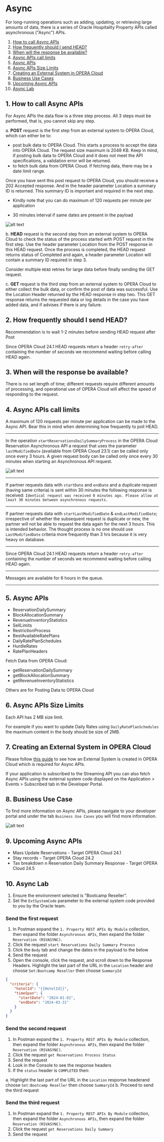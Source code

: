 # Async

For long-running operations such as adding, updating, or retrieving large amounts of data, there is a series of Oracle Hospitality Property APIs called asynchronous ("Async") APIs.

1. [How to call Async APIs](#1-how-to-call-async-apis)
2. [How frequently should I send HEAD?](#2-how-frequently-should-i-send-head)
3. [When will the response be available?](#3-when-will-the-response-be-available)
4. [Async APIs call limits](#4-async-apis-call-limits)
5. [Async APIs](#5-async-apis)
6. [Async APIs Size Limits](#6-async-apis-size-limits)
7. [Creating an External System in OPERA Cloud](#7-creating-an-external-system-in-opera-cloud)
8. [Business Use Cases](#8-business-use-case)
9. [Upcoming Async APIs](#9-upcoming-async-apis)
10. [Async Lab](#10-async-lab)

## 1. How to call Async APIs

For Async APIs the data flow is a three step process. All 3 steps must be performed, that is, you cannot skip any step.

a. **POST**  request is the first step from an external system to OPERA Cloud, which can either be to:

* post bulk data to OPERA Cloud.  This starts a process to accept the data into OPERA Cloud. The request size maximum is 2048 KB.  Keep in mind, if posting bulk data to OPERA Cloud and it does not meet the API specifications, a validation error will be returned.
* to fetch bulk data from OPERA Cloud.  If fetching data, there may be a date limit range.

Once you have sent this post request to OPERA Cloud, you should receive a 202 Accepted response.  And in the header parameter Location a summary ID is returned.  This summary ID is important and required in the next step.

* Kindly note that you can do maximum of 120 requests per minute per application

* 30 minutes interval if same dates are present in the payload

![alt text](images/async.png "screenshot of Postman sample of the dailySummary Async API, highlighting the Location response header")

b. **HEAD** request is the second step from an external system to OPERA Cloud to check the status of the process started with POST request in the first step. Use the header parameter Location from the POST response in this HEAD request.  Once the process is completed, the HEAD request returns status of Completed and again, a header parameter Location will contain a summary ID required in step 3.

Consider multiple `HEAD` retries for large data before finally sending the GET request.

c. **GET** request is the third step from an external system to OPERA Cloud to either collect the bulk data, or confirm the post of data was successful. Use the Location Header returned by the HEAD response in step two. This GET response returns the requested data or log details in the case you have added data, and if advises if there is any failure.

## 2. How frequently should I send HEAD?

Recommendation is to wait 1-2 minutes before sending HEAD request after Post

Since OPERA Cloud 24.1 HEAD requests return a header `retry-after` containing the number of seconds we recommend waiting before calling HEAD again.

## 3. When will the response be available?

There is no set length of time; different requests require different amounts of processing, and operational use of OPERA Cloud will affect the speed of responding to the request.

## 4. Async APIs call limits

A maximum of 120 requests per minute per application can be made to the Async API. Bear this in mind when determining how frequently to poll HEAD.
___

In the operation `startReservationsDailySummaryProcess` in the OPERA Cloud Reservation Asynchronous API a request that uses the parameter `lastModifiedDate` (available from OPERA Cloud 23.1) can be called only once every 3 hours.
A given request body can be called only once every 30 minutes when starting an Asynchronous API request.

![alt text](images/async_with_modified_date.png "screenshot of Postman sample of the dailySummary Async API, this time specifying a lastModifiedDate in the request body")
___

If partner requests data with `startDate` and `endDate` and a duplicate request (having same criteria) is sent within 30 minutes the following response is received:
```Identical request was received 0 minutes ago. Please allow at least 30 minutes between asynchronous requests.```
___

If partner requests data with `startLastModifiedDate` & `endLastModifiedDate`; irrespective of whether the subsequent request is duplicate or new, the partner will not be able to request the data again for the next 3 hours. This is intended behavior. The thought process is no one should use `LastModifiedDate` criteria more frequently than 3 hrs because it is very heavy on database.
___

Since OPERA Cloud 24.1 HEAD requests return a header `retry-after` containing the number of seconds we recommend waiting before calling HEAD again.
___

Messages are available for 6 hours in the queue.
___

## 5. Async APIs

* ReservationDailySummary
* BlockAllocationSummary
* RevenueInventoryStatistics
* SellLimits
* RestrictionProcess
* BestAvailableRatePlans
* DailyRatePlanSchedules
* HurdleRates
* RatePlanHeaders

Fetch Data from OPERA Cloud:

* getReservationDailySummary
* getBlockAllocationSummary
* getRevenueInventoryStatistics

Others are for Posting Data to OPERA Cloud

## 6. Async APIs Size Limits

Each API has 2 MB size limit.

For example if you want to update Daily Rates using `DailyRatePlanSchedules` the maximum content in the body should be size of 2MB.

## 7. Creating an External System in OPERA Cloud

Please follow [this guide](https://docs.oracle.com/en/industries/hospitality/integration-platform/ohipu/t_polling_api.htm#PollingAPIpull-170089A2) to see how an External System is created in OPERA Cloud which is required for Async APIs.

If your application is subscribed to the Streaming API you can also fetch Async APIs using the external system code displayed on the Application > Events > Subscribed tab in the Developer Portal.

## 8. Business Use Case

To find more information on Async APIs, please navigate to your developer portal and under the tab `Business Use Cases` you will find more information.

![alt text](images/business_use_case.png "screenshot of the OHIP Developer Portal Business Use Cases feature, highlighting the RMS - Revenue Management Systems business use case")

## 9. Upcoming Async APIs

* Mass Update Reservations - Target OPERA Cloud 24.1
* Stay records - Target OPERA Cloud 24.2
* Tax breakdown n Reservation Daily Summary Response - Target OPERA Cloud 24.5

## 10. Async Lab

1. Ensure the environment selected is "Bootcamp Reseller".
2. Set the `ExtSystemCode` parameter to the external system code provided to you by the Oracle team.

### Send the first request

1. In Postman expand the `1. Property REST APIs By Module` collection, then expand the folder `Asynchronous APIs`, then expand the folder `Reservation (RSVASYNC)`.
2. Click the request `start Reservations Daily Summary Process`
3. Click the `Body` tab and change the dates in the payload to the below
4. Send the request
5. Open the console, click the request, and scroll down to the Response Headers.  Highlight the last part of the URL in the `Location` header and choose `Set:Bootcamp Reseller` then choose `SummaryId`

``` json
{
  "criteria": {
    "hotelId": "{{HotelId}}",
    "timeSpan": {
      "startDate": "2024-01-02",
      "endDate": "2024-03-31"
    }
  }
}
```

### Send the second request

1. In Postman expand the `1. Property REST APIs By Module` collection, then expand the folder `Asynchronous APIs`, then expand the folder `Reservation (RSVASYNC)`.
2. Click the request `get Reservations Process Status`
3. Send the request
4. Look in the Console to see the response headers
5. If the `status` header is `COMPLETED` then:

a. Highlight the last part of the URL in the `Location` response headerand choose `Set:Bootcamp Reseller` then choose `SummaryId`
b. Proceed to send the third request

### Send the third request

1. In Postman expand the `1. Property REST APIs By Module` collection, then expand the folder `Asynchronous APIs`, then expand the folder `Reservation (RSVASYNC)`.
2. Click the request `get Reservations Daily Summary`
3. Send the request
